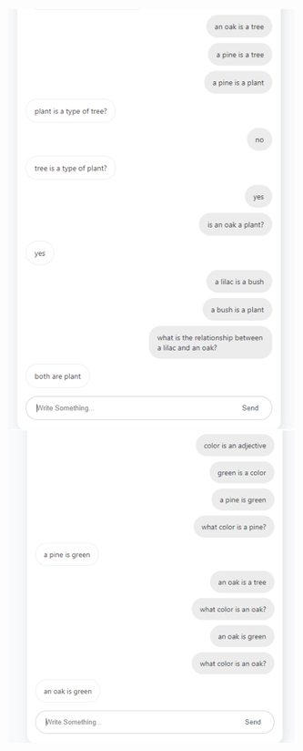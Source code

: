 ![Screenshot](https://github.com/david-gonzalez-coder/asimov/blob/master/images/addingNodes.PNG)
![Screenshot](https://github.com/david-gonzalez-coder/asimov/blob/master/images/addingProperties.PNG)